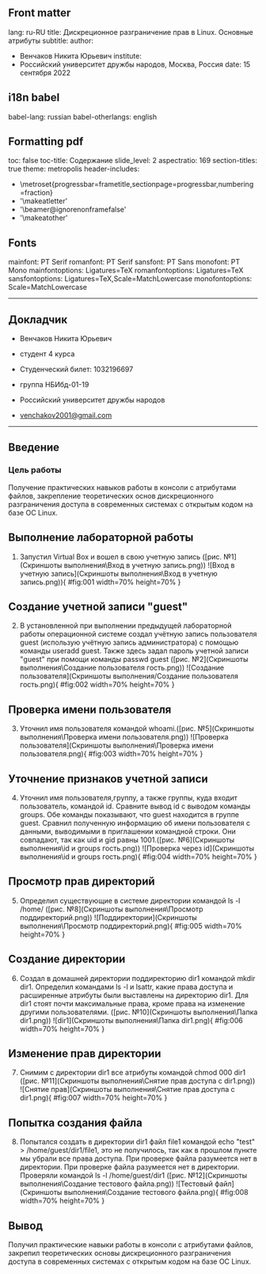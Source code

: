 ## Front matter
lang: ru-RU
title: Дискреционное разграничение прав в Linux. Основные атрибуты
subtitle:
author:
  - Венчаков Никита Юрьевич
institute:
  - Российский университет дружбы народов, Москва, Россия
date: 15 сентября 2022

## i18n babel
babel-lang: russian
babel-otherlangs: english

## Formatting pdf
toc: false
toc-title: Содержание
slide_level: 2
aspectratio: 169
section-titles: true
theme: metropolis
header-includes:
 - \metroset{progressbar=frametitle,sectionpage=progressbar,numbering=fraction}
 - '\makeatletter'
 - '\beamer@ignorenonframefalse'
 - '\makeatother'

## Fonts
mainfont: PT Serif
romanfont: PT Serif
sansfont: PT Sans
monofont: PT Mono
mainfontoptions: Ligatures=TeX
romanfontoptions: Ligatures=TeX
sansfontoptions: Ligatures=TeX,Scale=MatchLowercase
monofontoptions: Scale=MatchLowercase

---

## Докладчик

  * Венчаков Никита Юрьевич

  * студент 4 курса

  * Студенческий билет: 1032196697

  * группа НБИбд-01-19

  * Российский университет дружбы народов

  * [venchakov2001@gmail.com](mailto:venchakov2001@gmail.com)

    


---

## Введение
### Цель работы

Получение практических навыков работы в консоли с атрибутами файлов, закрепление теоретических основ дискреционного разграничения доступа в современных системах с открытым кодом на базе ОС Linux.


## Выполнение лабораторной работы

1. Запустил Virtual Box и вошел в свою учетную запись ([рис. №1](Скриншоты выполнения\Вход в учетную запись.png))
![Вход в учетную запись](Скриншоты выполнения\Вход в учетную запись.png)){ #fig:001 width=70% height=70% }


## Создание учетной записи "guest"
2. В установленной при выполнении предыдущей лабораторной работы
операционной системе создал учётную запись пользователя guest (использую учётную запись администратора) с помощью команды useradd guest. Также здесь задал пароль учетной записи "guest" при помощи команды passwd guest ([рис. №2](Скриншоты выполнения\Создание пользователя гость.png)) 
![Создание пользователя](Скриншоты выполнения/Создание пользователя гость.png){ #fig:002 width=70% height=70% }

## Проверка имени пользователя
3. Уточнил имя пользователя командой whoami.([рис. №5](Скриншоты выполнения\Проверка имени пользователя.png))
   ![Проверка пользователя](Скриншоты выполнения\Проверка имени пользователя.png){ #fig:003 width=70% height=70% }


## Уточнение признаков учетной записи
4. Уточнил имя пользователя,группу, а также группы, куда входит пользователь, командой id. Сравните вывод id с выводом команды groups. Обе команды показывают, что guest находится в группе guest. Сравнил полученную информацию об имени пользователя с данными, выводимыми в приглашении командной строки. Они совпадают, так как uid и gid равны 1001.([рис. №6](Скриншоты выполнения\id и groups гость.png))
   ![Проверка через id](Скриншоты выполнения\id и groups гость.png){ #fig:004 width=70% height=70% }

## Просмотр прав директорий
5. Определил существующие в системе директории командой ls -l /home/ ([рис. №8](Скриншоты выполнения\Просмотр поддиректорий.png))
![Поддиректории](Скриншоты выполнения\Просмотр поддиректорий.png){ #fig:005 width=70% height=70% }

## Создание директории
6. Создал в домашней директории поддиректорию dir1 командой
mkdir dir1. Определил командами ls -l и lsattr, какие права доступа и расширенные атрибуты были выставлены на директорию dir1. Для dir1 стоят почти максимальные права, кроме права на изменение другими пользователями. ([рис. №10](Скриншоты выполнения\Папка dir1.png))
    ![dir1](Скриншоты выполнения\Папка dir1.png){ #fig:006 width=70% height=70% }

## Изменение прав директории
7. Снимим с директории dir1 все атрибуты командой chmod 000 dir1 ([рис. №11](Скриншоты выполнения\Снятие прав доступа с dir1.png))
    ![Снятие прав](Скриншоты выполнения\Снятие прав доступа с dir1.png){ #fig:007 width=70% height=70% }

## Попытка создания файла
8. Попытался создать в директории dir1 файл file1 командой 
echo "test" > /home/guest/dir1/file1, это не получилось, так как в прошлом пункте мы убрали все права доступа. При проверке файла разумеется нет в директории. При проверке файла разумеется нет в директории. Проверяли командой ls -l /home/guest/dir1 ([рис. №12](Скриншоты выполнения\Создание тестового файла.png))
    ![Тестовый файл](Скриншоты выполнения\Создание тестового файла.png){ #fig:008 width=70% height=70% }

## Вывод
Получил практические навыки работы в консоли с атрибутами файлов, закрепил теоретических основы дискреционного разграничения доступа в современных системах с открытым кодом на базе ОС Linux.
